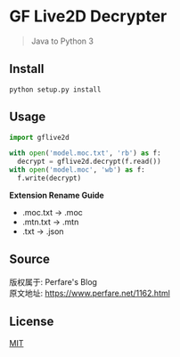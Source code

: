 # GF Live2D Decrypter
> Java to Python 3

## Install
```
python setup.py install
```

## Usage
```python
import gflive2d

with open('model.moc.txt', 'rb') as f:
  decrypt = gflive2d.decrypt(f.read())
with open('model.moc', 'wb') as f:
  f.write(decrypt)
```

**Extension Rename Guide**
* .moc.txt → .moc
* .mtn.txt → .mtn
* .txt → .json

## Source
版权属于: Perfare's Blog<br>
原文地址: https://www.perfare.net/1162.html

## License
[MIT](https://github.com/KOZ39/GF-Live2D-Decrypter/blob/master/LICENSE)
